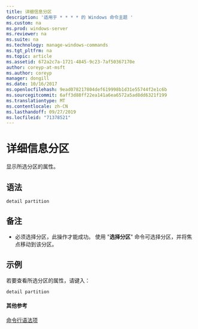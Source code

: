 ```yaml
---
title: 详细信息分区
description: '适用于 * * * * 的 Windows 命令主题 '
ms.custom: na
ms.prod: windows-server
ms.reviewer: na
ms.suite: na
ms.technology: manage-windows-commands
ms.tgt_pltfrm: na
ms.topic: article
ms.assetid: 672a2c7a-1721-4845-9c23-7af50367170e
author: coreyp-at-msft
ms.author: coreyp
manager: dongill
ms.date: 10/16/2017
ms.openlocfilehash: 9ead078217804def619998b1d31e55744f2e1c6b
ms.sourcegitcommit: 6aff3d88ff22ea141a6ea6572a5ad8dd6321f199
ms.translationtype: MT
ms.contentlocale: zh-CN
ms.lasthandoff: 09/27/2019
ms.locfileid: "71378521"
---
```

# <a name="detail-partition"></a>详细信息分区



显示所选分区的属性。

## <a name="syntax"></a>语法

```
detail partition
```

## <a name="remarks"></a>备注

-   必须选择分区，此操作才能成功。 使用 "**选择分区**" 命令可选择分区，并将焦点移动到该分区。

## <a name="BKMK_examples"></a>示例

若要查看所选分区的属性，请键入：
```
detail partition
```

#### <a name="additional-references"></a>其他参考

[命令行语法项](command-line-syntax-key.md)

